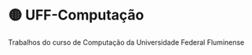 # :yellow_circle: UFF-Computação

Trabalhos do curso de Computação da Universidade Federal Fluminense
